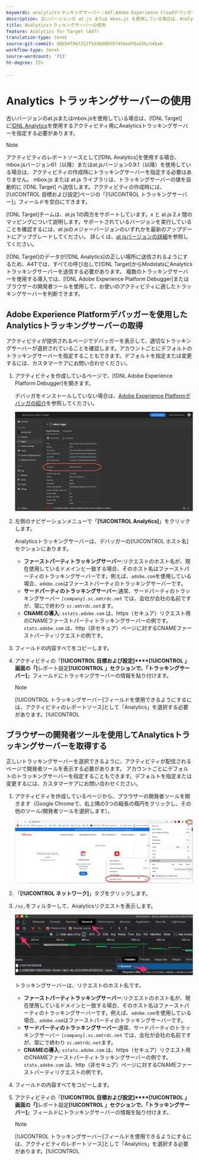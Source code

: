 ```yaml
---
keywords: analyticsトラッキングサーバー；A4T;Adobe Experience Cloudデバッガー；Adobe Experience Platformデバッガー；レポートソース；開発者ツール
description: 古いバージョンの at.js または mbox.js を使用している場合は、Analytics for Target（A4T）を使用するアクティビティ用に Analytics トラッキングサーバーを指定する必要があります。
title: Analyticsトラッキングサーバーの使用
feature: Analytics for Target (A4T)
translation-type: tm+mt
source-git-commit: 48b94f967252f5ddb009597456edf0a43bc54ba6
workflow-type: tm+mt
source-wordcount: '713'
ht-degree: 25%

---
```



# Analytics トラッキングサーバーの使用

古いバージョンのat.jsまたはmbox.jsを使用している場合は、[!DNL Target]に[!DNL Analytics](A4T)を使用するアクティビティ用にAnalyticsトラッキングサーバーを指定する必要があります。

>[!NOTE]
>
>アクティビティのレポートソースとして[!DNL Analytics]を使用する場合、mbox.jsバージョン61（以降）またはat.jsバージョン0.9.1（以降）を使用している場合は、アクティビティの作成時にトラッキングサーバーを指定する必要はありません。 mbox.js または at.js ライブラリは、トラッキングサーバーの値を自動的に [!DNL Target] へ送信します。アクティビティの作成時には、[!UICONTROL 目標および設定]ページの「[!UICONTROL トラッキングサーバー]」フィールドを空白にできます。
>
>[!DNL Target]チームは、at.js 1の両方をサポートしています。*x* と at.js 2.*x* 間のマッピングについて説明します。サポートされているバージョンを実行していることを確認するには、at.jsのメジャーバージョンのいずれかを最新のアップデートにアップグレードしてください。 詳しくは、[at.jsバージョンの詳細](/help/c-implementing-target/c-implementing-target-for-client-side-web/target-atjs-versions.md)を参照してください。

[!DNL Target]のデータが[!DNL Analytics]の正しい場所に送信されるようにするため、A4Tでは、すべての呼び出しで[!DNL Target]からModstatsにAnalyticsトラッキングサーバーを送信する必要があります。 複数のトラッキングサーバーを使用する導入では、[!DNL Adobe Experience Platform Debugger]またはブラウザーの開発者ツールを使用して、お使いのアクティビティに適したトラッキングサーバーを判断できます。

## Adobe Experience Platformデバッガーを使用したAnalyticsトラッキングサーバーの取得

アクティビティが提供されるページでデバッガーを表示して、適切なトラッキングサーバーが選択されていることを確認します。アカウントごとにデフォルトのトラッキングサーバーを指定することもできます。デフォルトを指定または変更するには、カスタマーケアにお問い合わせください。

1. アクティビティを作成しているページで、[!DNL Adobe Experience Platform Debugger]を開きます。

   デバッガをインストールしていない場合は、[Adobe Experience Platformデバッガの紹介](https://experienceleague.adobe.com/docs/platform-learn/tutorials/data-ingestion/web-sdk/introduction-to-the-experience-platform-debugger.html)を参照してください。

   ![](assets/Screen_DebuggerTrackServ.png)

1. 左側のナビゲーションメニューで「**[!UICONTROL Analytics]**」をクリックします。

   Analyticsトラッキングサーバーは、デバッガーの[!UICONTROL ホスト名]セクションにあります。

   * **ファーストパーティトラッキングサーバー**:リクエストのホスト名が、現在使用しているドメインと一致する場合、そのホスト名はファーストパーティのトラッキングサーバーです。例えば、`adobe.com`を使用している場合、`adobe.com`はファーストパーティのトラッキングサーバーです。
   * **サードパーティのトラッキングサーバー**:通常、サードパーティのトラッキングサーバー `[company].sc.omtrdc.net` では、会社が会社の名前ですが、常にで終わり `sc.omtrdc.net`ます。
   * **CNAMEの導入**: `sstats.adobe.com` は、https（セキュア）リクエスト用のCNAMEファーストパーティトラッキングサーバーの例です。`stats.adobe.com` は、http（非セキュア）ページに対するCNAMEファーストパーティリクエストの例です。

1. フィールドの内容すべてをコピーします。

1. アクティビティの「**[!UICONTROL 目標および設定]****[!UICONTROL 」画面の「]**&#x200B;レポート設定&#x200B;**[!UICONTROL 」セクションで、「トラッキングサーバー]**」フィールドにトラッキングサーバーの情報を貼り付けます。

   >[!NOTE]
   >
   >[!UICONTROL トラッキングサーバー]フィールドを使用できるようにするには、アクティビティのレポートソース]として「Analytics」を選択する必要があります。[!UICONTROL 

## ブラウザーの開発者ツールを使用してAnalyticsトラッキングサーバーを取得する

正しいトラッキングサーバーを選択できるように、アクティビティが配信されるページで開発者ツールを表示する必要があります。 アカウントごとにデフォルトのトラッキングサーバーを指定することもできます。デフォルトを指定または変更するには、カスタマーケアにお問い合わせください。

1. アクティビティを作成しているページから、ブラウザーの開発者ツールを開きます（Google Chromeで、右上隅の3つの縦長の楕円をクリックし、その他のツール/開発者ツールを選択します）。

   ![Chrome開発者ツール](/help/c-integrating-target-with-mac/a4t/assets/chrome-dev-tools.png)

1. 「**[!UICONTROL ネットワーク]**」タブをクリックします。

1. `/ss,`をフィルターして、Analyticsリクエストを表示します。

   ![/ss検索機能を備えたChrome開発者ツール](/help/c-integrating-target-with-mac/a4t/assets/chrome-search.png)

   トラッキングサーバーは、リクエストのホスト名です。

   * **ファーストパーティトラッキングサーバー**:リクエストのホスト名が、現在使用しているドメインと一致する場合、そのホスト名はファーストパーティのトラッキングサーバーです。例えば、`adobe.com`を使用している場合、`adobe.com`はファーストパーティのトラッキングサーバーです。
   * **サードパーティのトラッキングサーバー**:通常、サードパーティのトラッキングサーバー `[company].sc.omtrdc.net` では、会社が会社の名前ですが、常にで終わり `sc.omtrdc.net`ます。
   * **CNAMEの導入**: `sstats.adobe.com` は、https（セキュア）リクエスト用のCNAMEファーストパーティトラッキングサーバーの例です。`stats.adobe.com` は、http（非セキュア）ページに対するCNAMEファーストパーティリクエストの例です。

1. フィールドの内容すべてをコピーします。

1. アクティビティの「**[!UICONTROL 目標および設定]****[!UICONTROL 」画面の「]**&#x200B;レポート設定&#x200B;**[!UICONTROL 」セクションで、「トラッキングサーバー]**」フィールドにトラッキングサーバーの情報を貼り付けます。

   >[!NOTE]
   >
   >[!UICONTROL トラッキングサーバー]フィールドを使用できるようにするには、アクティビティのレポートソース]として「Analytics」を選択する必要があります。[!UICONTROL 

